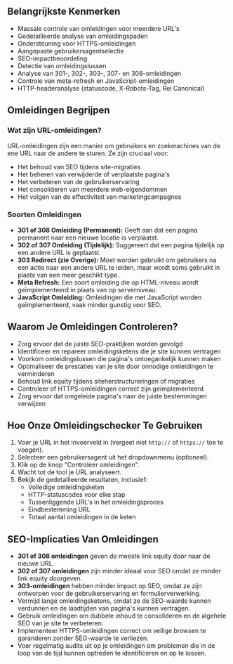 ## Belangrijkste Kenmerken

- Massale controle van omleidingen voor meerdere URL's
- Gedetailleerde analyse van omleidingspaden
- Ondersteuning voor HTTPS-omleidingen
- Aangepaste gebruikersagentselectie
- SEO-impactbeoordeling
- Detectie van omleidingslussen
- Analyse van 301-, 302-, 303-, 307- en 308-omleidingen
- Controle van meta-refresh en JavaScript-omleidingen
- HTTP-headeranalyse (statuscode, X-Robots-Tag, Rel Canonical)

## Omleidingen Begrijpen

### Wat zijn URL-omleidingen?

URL-omleidingen zijn een manier om gebruikers en zoekmachines van de ene URL naar de andere te sturen. Ze zijn cruciaal voor:

- Het behoud van SEO tijdens site-migraties
- Het beheren van verwijderde of verplaatste pagina's
- Het verbeteren van de gebruikerservaring
- Het consolideren van meerdere web-eigendommen
- Het volgen van de effectiviteit van marketingcampagnes

### Soorten Omleidingen

- **301 of 308 Omleiding (Permanent):** Geeft aan dat een pagina permanent naar een nieuwe locatie is verplaatst.
- **302 of 307 Omleiding (Tijdelijk):** Suggereert dat een pagina tijdelijk op een andere URL is geplaatst.
- **303 Redirect (zie Overige):** Moet worden gebruikt om gebruikers na een actie naar een andere URL te leiden, maar wordt soms gebruikt in plaats van een meer geschikt type.
- **Meta Refresh:** Een soort omleiding die op HTML-niveau wordt geïmplementeerd in plaats van op serverniveau.
- **JavaScript Omleiding:** Omleidingen die met JavaScript worden geïmplementeerd, vaak minder gunstig voor SEO.

## Waarom Je Omleidingen Controleren?

- Zorg ervoor dat de juiste SEO-praktijken worden gevolgd
- Identificeer en repareer omleidingsketens die je site kunnen vertragen
- Voorkom omleidingslussen die pagina's ontoegankelijk kunnen maken
- Optimaliseer de prestaties van je site door onnodige omleidingen te verminderen
- Behoud link equity tijdens siteherstructureringen of migraties
- Controleer of HTTPS-omleidingen correct zijn geïmplementeerd
- Zorg ervoor dat omgeleide pagina's naar de juiste bestemmingen verwijzen

## Hoe Onze Omleidingschecker Te Gebruiken

1. Voer je URL in het invoerveld in (vergeet niet `http://` of `https://` toe te voegen).
2. Selecteer een gebruikersagent uit het dropdownmenu (optioneel).
3. Klik op de knop "Controleer omleidingen".
4. Wacht tot de tool je URL analyseert.
5. Bekijk de gedetailleerde resultaten, inclusief:
   - Volledige omleidingsketen
   - HTTP-statuscodes voor elke stap
   - Tussenliggende URL's in het omleidingsproces
   - Eindbestemming URL
   - Totaal aantal omleidingen in de keten

## SEO-Implicaties Van Omleidingen

- **301 of 308 omleidingen** geven de meeste link equity door naar de nieuwe URL.
- **302 of 307 omleidingen** zijn minder ideaal voor SEO omdat ze minder link equity doorgeven.
- **303-omleidingen** hebben minder impact op SEO, omdat ze zijn ontworpen voor de gebruikerservaring en formulierverwerking.
- Vermijd lange omleidingsketens, omdat ze de SEO-waarde kunnen verdunnen en de laadtijden van pagina's kunnen vertragen.
- Gebruik omleidingen om dubbele inhoud te consolideren en de algehele SEO van je site te verbeteren.
- Implementeer HTTPS-omleidingen correct om veilige browsen te garanderen zonder SEO-waarde te verliezen.
- Voer regelmatig audits uit op je omleidingen om problemen die in de loop van de tijd kunnen optreden te identificeren en op te lossen.
